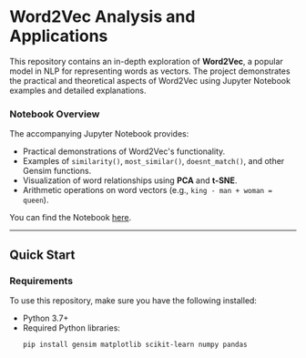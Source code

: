 # **Word2Vec Analysis and Applications**

This repository contains an in-depth exploration of **Word2Vec**, a popular model in NLP for representing words as vectors. The project demonstrates the practical and theoretical aspects of Word2Vec using Jupyter Notebook examples and detailed explanations.

### **Notebook Overview**
The accompanying Jupyter Notebook provides:
- Practical demonstrations of Word2Vec's functionality.
- Examples of `similarity()`, `most_similar()`, `doesnt_match()`, and other Gensim functions.
- Visualization of word relationships using **PCA** and **t-SNE**.
- Arithmetic operations on word vectors (e.g., `king - man + woman = queen`).

You can find the Notebook [here](notebooks/word2vec_analysis.ipynb).

---

## **Quick Start**

### **Requirements**
To use this repository, make sure you have the following installed:
- Python 3.7+
- Required Python libraries:
  ```bash
  pip install gensim matplotlib scikit-learn numpy pandas
